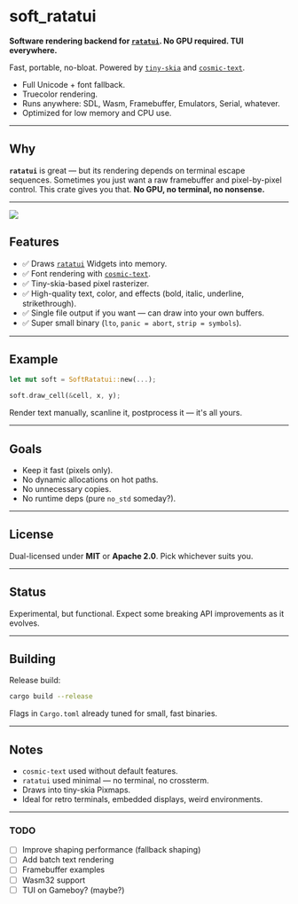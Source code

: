 # soft_ratatui

**Software rendering backend for [`ratatui`](https://github.com/ratatui/ratatui). No GPU required. TUI everywhere.**

Fast, portable, no-bloat. Powered by [`tiny-skia`](https://github.com/RazrFalcon/tiny-skia) and [`cosmic-text`](https://github.com/pop-os/cosmic-text).

- Full Unicode + font fallback.
- Truecolor rendering.
- Runs anywhere: SDL, Wasm, Framebuffer, Emulators, Serial, whatever.
- Optimized for low memory and CPU use.

---

## Why

**`ratatui`** is great — but its rendering depends on terminal escape sequences.
Sometimes you just want a raw framebuffer and pixel-by-pixel control.
This crate gives you that.
**No GPU, no terminal, no nonsense.**

---

![]([https://github.com/gold-silver-copper/soft_ratatui/blob/main/output_tiny_skia.png)

## Features

- ✅ Draws [`ratatui`]([https://github.com/ratatui/ratatui) Widgets into memory.
- ✅ Font rendering with [`cosmic-text`](https://github.com/pop-os/cosmic-text).
- ✅ Tiny-skia-based pixel rasterizer.
- ✅ High-quality text, color, and effects (bold, italic, underline, strikethrough).
- ✅ Single file output if you want — can draw into your own buffers.
- ✅ Super small binary (`lto`, `panic = abort`, `strip = symbols`).

---

## Example

```rust
let mut soft = SoftRatatui::new(...);

soft.draw_cell(&cell, x, y);
```

Render text manually, scanline it, postprocess it — it's all yours.

---

## Goals

- Keep it fast (pixels only).
- No dynamic allocations on hot paths.
- No unnecessary copies.
- No runtime deps (pure `no_std` someday?).

---

## License

Dual-licensed under **MIT** or **Apache 2.0**.
Pick whichever suits you.

---

## Status

Experimental, but functional.
Expect some breaking API improvements as it evolves.

---

## Building

Release build:

```bash
cargo build --release
```

Flags in `Cargo.toml` already tuned for small, fast binaries.

---

## Notes

- `cosmic-text` used without default features.
- `ratatui` used minimal — no terminal, no crossterm.
- Draws into tiny-skia Pixmaps.
- Ideal for retro terminals, embedded displays, weird environments.

---

### TODO
- [ ] Improve shaping performance (fallback shaping)
- [ ] Add batch text rendering
- [ ] Framebuffer examples
- [ ] Wasm32 support
- [ ] TUI on Gameboy? (maybe?)
